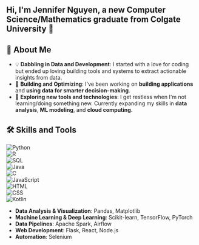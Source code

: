 ## Hi, I'm Jennifer Nguyen, a new Computer Science/Mathematics graduate from Colgate University 👋

## 🚀 About Me
- 💡 **Dabbling in Data and Development**: I started with a love for coding but ended up loving building tools and systems to extract actionable insights from data.
- 🌱 **Building and Optimizing**: I've been working on **building applications** and **using data for smarter decision-making**. 
- 🎯 **Exploring new tools and technologies**: I get restless when I'm not learning/doing something new. Currently expanding my skills in **data analysis**, **ML modeling**, and **cloud computing**.

## 🛠️ Skills and Tools
![Python](https://img.shields.io/badge/Python-3.9-blue?style=flat-square&logo=python&logoColor=white)  
![R](https://img.shields.io/badge/R-Data%20Analysis-blue?style=flat-square&logo=r&logoColor=white)  
![SQL](https://img.shields.io/badge/SQL-Data%20Querying-9cf?style=flat-square&logo=mysql&logoColor=white)  
![Java](https://img.shields.io/badge/Java-Backend-orange?style=flat-square&logo=java&logoColor=white)  
![C](https://img.shields.io/badge/C-Low%20Level-yellow?style=flat-square&logo=c&logoColor=white)  
![JavaScript](https://img.shields.io/badge/JavaScript-Frontend%2FBackend-yellow?style=flat-square&logo=javascript&logoColor=white)  
![HTML](https://img.shields.io/badge/HTML-Structure-orange?style=flat-square&logo=html5&logoColor=white)  
![CSS](https://img.shields.io/badge/CSS-Styling-blue?style=flat-square&logo=css3&logoColor=white)  
![Kotlin](https://img.shields.io/badge/Kotlin-Mobile%20Development-purple?style=flat-square&logo=kotlin&logoColor=white)  
- **Data Analysis & Visualization**: Pandas, Matplotlib  
- **Machine Learning & Deep Learning**: Scikit-learn, TensorFlow, PyTorch  
- **Data Pipelines**: Apache Spark, Airflow  
- **Web Development**: Flask, React, Node.js  
- **Automation**: Selenium  

<!--
**jenniferngx/jenniferngx** is a ✨ _special_ ✨ repository because its `README.md` (this file) appears on your GitHub profile.

Here are some ideas to get you started:

- 🔭 I’m currently working on ...
- 🌱 I’m currently learning ...
- 👯 I’m looking to collaborate on ...
- 🤔 I’m looking for help with ...
- 💬 Ask me about ...
- 📫 How to reach me: ...
- 😄 Pronouns: ...
- ⚡ Fun fact: ...
-->
